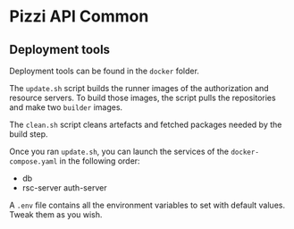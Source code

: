 # Pizzi API Common

## Deployment tools

Deployment tools can be found in the `docker` folder.

The `update.sh` script builds the runner images of the authorization and
resource servers. To build those images, the script pulls the repositories and
make two `builder` images.

The `clean.sh` script cleans artefacts and fetched packages needed by the build
step.

Once you ran `update.sh`, you can launch the services of the
`docker-compose.yaml` in the following order:
- db
- rsc-server auth-server

A `.env` file contains all the environment variables to set with default
values. Tweak them as you wish.

